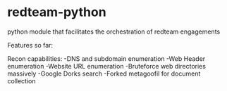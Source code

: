 # redteam-python
python module that facilitates the orchestration of redteam engagements

Features so far:

Recon capabilities:
  -DNS and subdomain enumeration
  -Web Header enumeration
  -Website URL enumeration
  -Bruteforce web directories massively
  -Google Dorks search
  -Forked metagoofil for document collection

